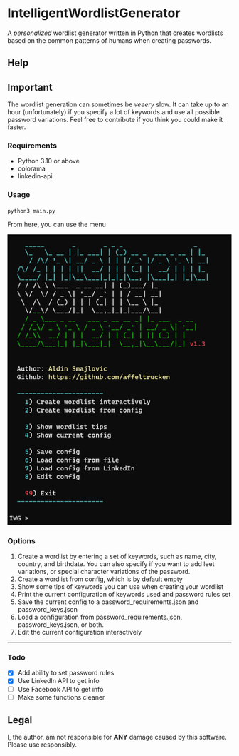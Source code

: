 # IntelligentWordlistGenerator
A *personalized* wordlist generator written in Python that creates wordlists based on the common patterns of humans when creating passwords. 


## Help

## Important

The wordlist generation can sometimes be *veeery* slow. It can take up to an hour (unfortunately) if you specify a lot of keywords and use all possible password variations. Feel free to contribute if you think you could make it faster.

### Requirements

- Python 3.10 or above
- colorama
- linkedin-api

### Usage

`python3 main.py`

From here, you can use the menu

![menu](https://github.com/affeltrucken/IntelligentWordlistGenerator/raw/main/menu.png)

### Options

1. Create a wordlist by entering a set of keywords, such as name, city, country, and birthdate. You can also specify if you want to add leet variations, or special character variations of the password.
2. Create a wordlist from config, which is by default empty
3. Show some tips of keywords you can use when creating your wordlist
4. Print the current configuration of keywords used and password rules set
5. Save the current config to a password_requirements.json and password_keys.json
6. Load a configuration from password_requirements.json, password_keys.json, or both.
7. Edit the current configuration interactively

---

### Todo

- [x] Add ability to set password rules
- [x] Use LinkedIn API to get info
- [ ] Use Facebook API to get info
- [ ] Make some functions cleaner

## Legal

I, the author, am not responsible for **ANY** damage caused by this software. Please use responsibly.
